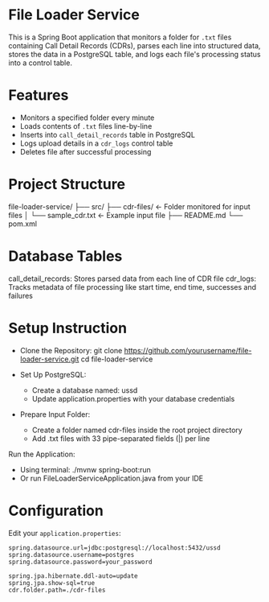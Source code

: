 # File Loader Service

This is a Spring Boot application that monitors a folder for `.txt` files containing Call Detail Records (CDRs), parses each line into structured data, stores the data in a PostgreSQL table, and logs each file's processing status into a control table.


# Features

- Monitors a specified folder every minute
- Loads contents of `.txt` files line-by-line
- Inserts into `call_detail_records` table in PostgreSQL
- Logs upload details in a `cdr_logs` control table
- Deletes file after successful processing


# Project Structure

file-loader-service/
├── src/
├── cdr-files/ ← Folder monitored for input files
│ └── sample_cdr.txt ← Example input file
├── README.md
└── pom.xml


# Database Tables

call_detail_records: Stores parsed data from each line of CDR file
cdr_logs: Tracks metadata of file processing like start time, end time, successes and failures


# Setup Instruction

- Clone the Repository: git clone https://github.com/yourusername/file-loader-service.git
cd file-loader-service

- Set Up PostgreSQL:
  - Create a database named: ussd
  - Update application.properties with your database credentials

- Prepare Input Folder:
  - Create a folder named cdr-files inside the root project directory
  - Add .txt files with 33 pipe-separated fields (|) per line

 Run the Application:
- Using terminal: ./mvnw spring-boot:run
- Or run FileLoaderServiceApplication.java from your IDE


# Configuration

Edit your `application.properties`:
```properties
spring.datasource.url=jdbc:postgresql://localhost:5432/ussd
spring.datasource.username=postgres
spring.datasource.password=your_password

spring.jpa.hibernate.ddl-auto=update
spring.jpa.show-sql=true
cdr.folder.path=./cdr-files
